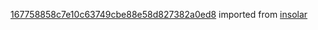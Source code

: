 [167758858c7e10c63749cbe88e58d827382a0ed8](https://github.com/insolar/insolar/commit/167758858c7e10c63749cbe88e58d827382a0ed8) imported from [insolar](https://github.com/insolar/insolar)
